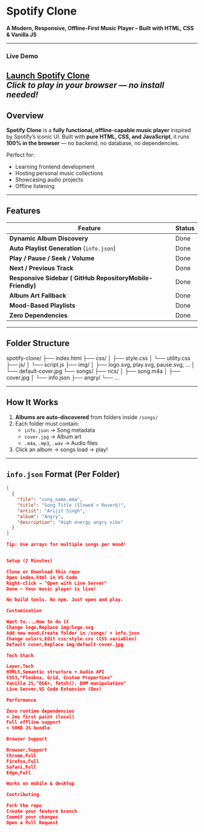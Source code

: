 # **Spotify Clone**  
**A Modern, Responsive, Offline-First Music Player – Built with HTML, CSS & Vanilla JS**

---
### Live Demo  
[Launch Spotify Clone](https://spotify-clone-r4o0.onrender.com)  
*Click to play in your browser — no install needed!*
---

## Overview

**Spotify Clone** is a **fully functional, offline-capable music player** inspired by Spotify’s iconic UI. Built with **pure HTML, CSS, and JavaScript**, it runs **100% in the browser** — no backend, no database, no dependencies.

Perfect for:
- Learning frontend development
- Hosting personal music collections
- Showcasing audio projects
- Offline listening

---

## Features

| Feature | Status |
|-------|--------|
| **Dynamic Album Discovery** | Done |
| **Auto Playlist Generation** (`info.json`) | Done |
| **Play / Pause / Seek / Volume** | Done |
| **Next / Previous Track** | Done |
| **Responsive Sidebar ( GitHub RepositoryMobile-Friendly)** | Done |
| **Album Art Fallback** | Done |
| **Mood-Based Playlists** | Done |
| **Zero Dependencies** | Done |

---

## Folder Structure

spotify-clone/
├── index.html
├── css/
│   ├── style.css
│   └── utility.css
├── js/
│   └── script.js
├── img/
│   ├── logo.svg, play.svg, pause.svg, ...
│   └── default-cover.jpg
└── songs/
├── ncs/
│   ├── song.m4a
│   ├── cover.jpg
│   └── info.json
├── angry/
└── ...


---

## How It Works

1. **Albums are auto-discovered** from folders inside `/songs/`
2. Each folder must contain:
   - `info.json` → Song metadata
   - `cover.jpg` → Album art
   - `.m4a`, `.mp3`, `.wav` → Audio files
3. Click an album → songs load → play!

---

## `info.json` Format (Per Folder)

```json
[
  {
    "file": "song_name.m4a",
    "title": "Song Title (Slowed + Reverb)",
    "artist": "Arijit Singh",
    "album": "Angry",
    "description": "High energy angry vibe"
  }
]

Tip: Use arrays for multiple songs per mood!


Setup (2 Minutes)

Clone or Download this repo
Open index.html in VS Code
Right-click → "Open with Live Server"
Done — Your music player is live!

No build tools. No npm. Just open and play.

Customization

Want to...,How to do it
Change logo,Replace img/logo.svg
Add new mood,Create folder in /songs/ + info.json
Change colors,Edit css/style.css (CSS variables)
Default cover,Replace img/default-cover.jpg

Tech Stack

Layer,Tech
HTML5,Semantic structure + Audio API
CSS3,"Flexbox, Grid, Custom Properties"
Vanilla JS,"ES6+, fetch(), DOM manipulation"
Live Server,VS Code Extension (Dev)

Performance

Zero runtime dependencies
< 2ms first paint (local)
Full offline support
< 50KB JS bundle

Browser Support

Browser,Support
Chrome,Full
Firefox,Full
Safari,Full
Edge,Full

Works on mobile & desktop

Contributing

Fork the repo
Create your feature branch
Commit your changes
Open a Pull Request

